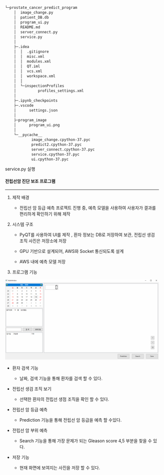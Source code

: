 ```
└─prostate_cancer_predict_program
    │  image_change.py
    │  patient_DB.db
    │  program_ui.py
    │  README.md
    │  server_connect.py
    │  service.py
    │  
    ├─.idea
    │  │  .gitignore
    │  │  misc.xml
    │  │  modules.xml
    │  │  QT.iml
    │  │  vcs.xml
    │  │  workspace.xml
    │  │  
    │  └─inspectionProfiles
    │          profiles_settings.xml
    │          
    ├─.ipynb_checkpoints
    ├─.vscode
    │      settings.json        
    │      
    ├─program_image
    │      program_ui.png
    │      
    └─__pycache__
            image_change.cpython-37.pyc
            predict2.cpython-37.pyc
            server_connect.cpython-37.pyc
            service.cpython-37.pyc
            ui.cpython-37.pyc
```

service.py 실행 



#### 전립선암 진단 보조 프로그램

---

1. 제작 배경 

   * 전립선 암 등급 예측 프로젝트 진행 중, 예측 모델을 사용하여 사용자가 결과를 편리하게 확인하기 위해 제작

   

2. 시스템 구조

   * PyQT를 사용하여 UI를 제작 , 환자 정보는 DB로 저장하여 보관, 전립선 생검 조직 사진은 저장소에 저장

   * GPU 기반으로 설계되어, AWS와 Socket 통신되도록 설계

   * AWS 내에 예측 모델 저장

     

3.  프로그램 기능

   ![program_ui](./program_image/program_ui.png)

   * 환자 검색 기능

     * 날짜, 검색 기능을 통해 환자를 검색 할 수 있다.

       

   * 전립선 생검 조직 보기

     * 선택한 환자의 전립선 생점 조직을 확인 할 수 있다.

       

   * 전립선 암 등급 예측

     * Prediction 기능을 통해 전립선 암 등급을 예측 할 수있다.

       

   * 전립선 암 부위 예측

     * Search 기능을 통해 가장 문제가 되는 Gleason score 4,5 부분을 찾을 수 있다.

       

   * 저장 기능

     * 현재 화면에 보여지는 사진을 저장 할 수 있다.